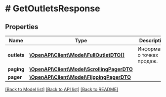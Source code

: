 # # GetOutletsResponse

## Properties

Name | Type | Description | Notes
------------ | ------------- | ------------- | -------------
**outlets** | [**\OpenAPI\Client\Model\FullOutletDTO[]**](FullOutletDTO.md) | Информация о точках продаж. |
**paging** | [**\OpenAPI\Client\Model\ScrollingPagerDTO**](ScrollingPagerDTO.md) |  | [optional]
**pager** | [**\OpenAPI\Client\Model\FlippingPagerDTO**](FlippingPagerDTO.md) |  | [optional]

[[Back to Model list]](../../README.md#models) [[Back to API list]](../../README.md#endpoints) [[Back to README]](../../README.md)
